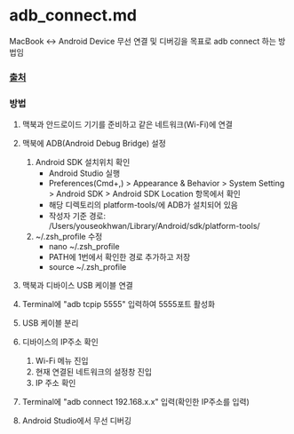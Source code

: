 # adb_connect.md
MacBook <-> Android Device 무선 연결 및 디버깅을 목표로 adb connect 하는 방법임

### [출처](https://medium.com/@visiodeibc/%EC%95%88%EB%93%9C%EB%A1%9C%EC%9D%B4%EB%93%9C-%EA%B0%9C%EB%B0%9C%EC%9E%90%EB%93%A4%EC%9D%84-%EC%9C%84%ED%95%9C-%ED%9C%B4%EB%8C%80%ED%8F%B0-%EB%AC%B4%EC%84%A0-%EC%97%B0%EA%B2%B0-usb%EC%BC%80%EC%9D%B4%EB%B8%94-bye-4bbde9708a51)

### 방법

1. 맥북과 안드로이드 기기를 준비하고 같은 네트워크(Wi-Fi)에 연결

2. 맥북에 ADB(Android Debug Bridge) 설정
    1. Android SDK 설치위치 확인
        - Android Studio 실행
        - Preferences(Cmd+,) > Appearance & Behavior > System Setting > Android SDK > Android SDK Location 항목에서 확인
        - 해당 디렉토리의 platform-tools/에 ADB가 설치되어 있음
        - 작성자 기준 경로: /Users/youseokhwan/Library/Android/sdk/platform-tools/
    2. ~/.zsh_profile 수정
        - nano ~/.zsh_profile
        - PATH에 1번에서 확인한 경로 추가하고 저장
        - source ~/.zsh_profile
        
3. 맥북과 디바이스 USB 케이블 연결

4. Terminal에 "adb tcpip 5555" 입력하여 5555포트 활성화

5. USB 케이블 분리

6. 디바이스의 IP주소 확인
    1. Wi-Fi 메뉴 진입
    2. 현재 연결된 네트워크의 설정창 진입
    3. IP 주소 확인
    
7. Terminal에 "adb connect 192.168.x.x" 입력(확인한 IP주소를 입력)

8. Android Studio에서 무선 디버깅
